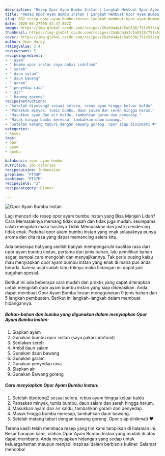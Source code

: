 ```yaml
---
description: "Resep Opor Ayam Bumbu Instan | Langkah Membuat Opor Ayam Bumbu Instan Yang Lezat"
title: "Resep Opor Ayam Bumbu Instan | Langkah Membuat Opor Ayam Bumbu Instan Yang Lezat"
slug: 682-resep-opor-ayam-bumbu-instan-langkah-membuat-opor-ayam-bumbu-instan-yang-lezat
date: 2020-06-27T05:42:47.867Z
image: https://img-global.cpcdn.com/recipes/2babda4a1c5ab538/751x532cq70/opor-ayam-bumbu-instan-foto-resep-utama.jpg
thumbnail: https://img-global.cpcdn.com/recipes/2babda4a1c5ab538/751x532cq70/opor-ayam-bumbu-instan-foto-resep-utama.jpg
cover: https://img-global.cpcdn.com/recipes/2babda4a1c5ab538/751x532cq70/opor-ayam-bumbu-instan-foto-resep-utama.jpg
author: Juan Hardy
ratingvalue: 3.4
reviewcount: 5
recipeingredient:
- " ayam"
- " bumbu opor instan saya pakai indofood"
- " sereh"
- " daun salam"
- " daun bawang"
- " garam"
- " penyedap rasa"
- " air"
- " Bawang goreng"
recipeinstructions:
- "Setelah dipotong2 sesuai selera, rebus ayam hingga keluar kaldu"
- "Panaskan minyak, tumis bumbu, daun salam dan sereh hingga harum."
- "Masukkan ayam dan air kaldu, tambahkan garam dan penyedap."
- "Masak hingga bumbu meresap, tambahkan daun bawang."
- "Setelah matang taburi dengan bawang goreng. Opor siap dinikmati ♥️"
categories:
- Resep
tags:
- opor
- ayam
- bumbu

katakunci: opor ayam bumbu 
nutrition: 205 calories
recipecuisine: Indonesian
preptime: "PT40M"
cooktime: "PT57M"
recipeyield: "2"
recipecategory: Dinner

---
```



![Opor Ayam Bumbu Instan](https://img-global.cpcdn.com/recipes/2babda4a1c5ab538/751x532cq70/opor-ayam-bumbu-instan-foto-resep-utama.jpg)

Lagi mencari ide resep opor ayam bumbu instan yang Bisa Manjain Lidah? Cara Memasaknya memang tidak susah dan tidak juga mudah. seumpama salah mengolah maka hasilnya Tidak Memuaskan dan justru cenderung tidak enak. Padahal opor ayam bumbu instan yang enak selayaknya punya aroma dan cita rasa yang dapat memancing selera kita.

Ada beberapa hal yang sedikit banyak mempengaruhi kualitas rasa dari opor ayam bumbu instan, pertama dari jenis bahan, lalu pemilihan bahan segar, sampai cara mengolah dan menyajikannya. Tak perlu pusing kalau mau menyiapkan opor ayam bumbu instan yang enak di mana pun anda berada, karena asal sudah tahu triknya maka hidangan ini dapat jadi suguhan spesial.




Berikut ini ada beberapa cara mudah dan praktis yang dapat diterapkan untuk mengolah opor ayam bumbu instan yang siap dikreasikan. Anda dapat membuat Opor Ayam Bumbu Instan menggunakan 9 jenis bahan dan 5 langkah pembuatan. Berikut ini langkah-langkah dalam membuat hidangannya.

<!--inarticleads1-->

##### Bahan-bahan dan bumbu yang digunakan dalam menyiapkan Opor Ayam Bumbu Instan:

1. Siapkan  ayam
1. Gunakan  bumbu opor instan (saya pakai indofood)
1. Sediakan  sereh
1. Ambil  daun salam
1. Gunakan  daun bawang
1. Gunakan  garam
1. Gunakan  penyedap rasa
1. Siapkan  air
1. Gunakan  Bawang goreng




<!--inarticleads2-->

##### Cara menyiapkan Opor Ayam Bumbu Instan:

1. Setelah dipotong2 sesuai selera, rebus ayam hingga keluar kaldu
1. Panaskan minyak, tumis bumbu, daun salam dan sereh hingga harum.
1. Masukkan ayam dan air kaldu, tambahkan garam dan penyedap.
1. Masak hingga bumbu meresap, tambahkan daun bawang.
1. Setelah matang taburi dengan bawang goreng. Opor siap dinikmati ♥️




Terima kasih telah membaca resep yang tim kami tampilkan di halaman ini. Besar harapan kami, olahan Opor Ayam Bumbu Instan yang mudah di atas dapat membantu Anda menyiapkan hidangan yang sedap untuk keluarga/teman maupun menjadi inspirasi dalam berbisnis kuliner. Selamat mencoba!
